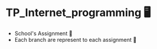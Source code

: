 # TP_Internet_programming 🖥️
  - School's Assignment 🏫
  - Each branch are represent to each assignment 📑
